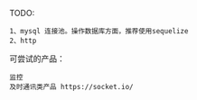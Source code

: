 
TODO:

    1、mysql 连接池。操作数据库方面，推荐使用sequelize
    2、http
    
    
    
    
可尝试的产品：

    监控
    及时通讯类产品 https://socket.io/

